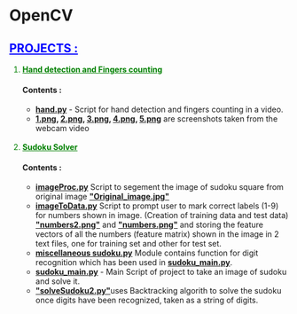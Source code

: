 # OpenCV


<h2 style="color: blue"><u>PROJECTS :</u></h2>

<ol>
<li style="color: green"><b><u>Hand detection and Fingers counting</u></b></li>
<h4><b>Contents :</b></h4>
<ul>
<li><b><a href="https://github.com/Shivam06/OpenCV/blob/master/handDetection/hand.py">hand.py</a></b> - Script for hand detection and fingers counting in a video.</li>
<li><b><a href="https://github.com/Shivam06/OpenCV/blob/master/handDetection/1.png">1.png</a>, <a href="https://github.com/Shivam06/OpenCV/blob/master/handDetection/2.png">2.png</a>, <a href="https://github.com/Shivam06/OpenCV/blob/master/handDetection/3.png">3.png</a>, <a href="https://github.com/Shivam06/OpenCV/blob/master/handDetection/4.png">4.png</a>, <a href="https://github.com/Shivam06/OpenCV/blob/master/handDetection/5.png">5.png</a></b> are screenshots taken from the webcam video</li>
</ul>
<br/>
<li style="color: green"><b><u>Sudoku Solver</u></b></li>
<h4><b>Contents :</b></h4>
<ul>
<li><b><a href="https://github.com/Shivam06/OpenCV/blob/master/Sudoku/Scripts/image_processing/imageProc.py">imageProc.py</a></b> Script to segement the image of sudoku square from original image <b><a href="https://github.com/Shivam06/OpenCV/blob/master/Sudoku/Solving_sudoku_images/Original_image.jpg">"Original_image.jpg"</a></b></li>
<li><b><a href="https://github.com/Shivam06/OpenCV/blob/master/Sudoku/Scripts/data_creation/sudoku_data.py">imageToData.py</a></b> Script to prompt user to mark correct labels (1-9) for numbers shown in image. (Creation of training data and test data) <b><a href="https://github.com/Shivam06/OpenCV/blob/master/Sudoku/numbers2.png">"numbers2.png"</a></b> and <b><a href="https://github.com/Shivam06/OpenCV/blob/master/Sudoku/numbers.png">"numbers.png"</a></b> and storing the feature vectors of all the numbers (feature matrix) shown in the image in 2 text files, one for training set and other for test set.</li>
<li><b><a href="https://github.com/Shivam06/OpenCV/blob/master/Sudoku/Scripts/OCR/miscellaneous_sudoku.py">miscellaneous sudoku.py</a></b> Module contains function for digit recognition which has been used in <b><a href="https://github.com/Shivam06/OpenCV/blob/master/Sudoku/Scripts/sudoku_main.py">sudoku_main.py</a></b>.
<li><b><a href="https://github.com/Shivam06/OpenCV/blob/master/Sudoku/Scripts/sudoku_main.py">sudoku_main.py</a></b> - Main Script of project to take an image of sudoku and solve it.</li>
<li><b><a href = "https://github.com/Shivam06/OpenCV/blob/master/Sudoku/Scripts/sudoku_solver/solveSudoku2.py">"solveSudoku2.py"</a></b>uses Backtracking algorith to solve the sudoku once digits have been recognized, taken as a string of digits.</li>
</ul>
</ol>


